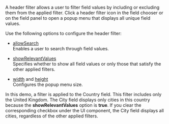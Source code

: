 A header filter allows a user to filter field values by including or excluding them from the applied filter. Click a header filter icon in the field chooser or on the field panel to open a popup menu that displays all unique field values.

Use the following options to configure the header filter:

- [allowSearch](/Documentation/ApiReference/UI_Widgets/dxPivotGrid/Configuration/headerFilter/#allowSearch)     
Enables a user to search through field values.

- [showRelevantValues](/Documentation/ApiReference/UI_Widgets/dxPivotGrid/Configuration/headerFilter/#showRelevantValues)       
Specifies whether to show all field values or only those that satisfy the other applied filters.

- [width](/Documentation/ApiReference/UI_Widgets/dxPivotGrid/Configuration/headerFilter/#width) and [height](/Documentation/ApiReference/UI_Widgets/dxPivotGrid/Configuration/headerFilter/#height)     
Configures the popup menu size.

In this demo, a filter is applied to the Country field. This filter includes only the United Kingdom. The City field displays only cities in this country because the **showRelevantValues** option is **true**. If you clear the corresponding checkbox under the UI component, the City field displays all cities, regardless of the other applied filters.